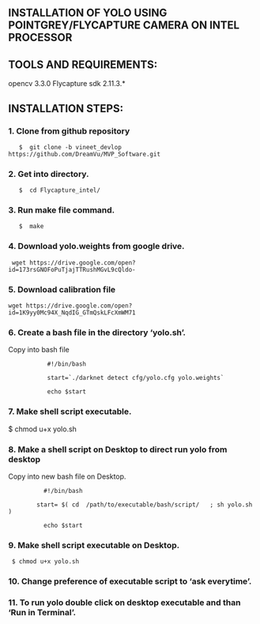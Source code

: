 ## INSTALLATION OF YOLO USING POINTGREY/FLYCAPTURE CAMERA ON INTEL PROCESSOR

## TOOLS AND REQUIREMENTS:
opencv 3.3.0
Flycapture sdk 2.11.3.*


## INSTALLATION STEPS:
### 1.  Clone from github repository
       $  git clone -b vineet_devlop https://github.com/DreamVu/MVP_Software.git 

### 2.  Get into directory.
       $  cd Flycapture_intel/

### 3.  Run make file command.
       $  make
### 4. Download yolo.weights from google drive. 
     wget https://drive.google.com/open?id=173rsGNOFoPuTjajTTRushMGvL9cQldo-

### 5. Download calibration file 
    wget https://drive.google.com/open?id=1K9yy0Mc94X_NqdIG_GTmQskLFcXmWM71

### 6.  Create  a bash file in the directory ‘yolo.sh’.
Copy into bash file
        	 
               #!/bin/bash
               
               start=`./darknet detect cfg/yolo.cfg yolo.weights`
               
               echo $start

### 7.   Make  shell script executable.
   $ chmod u+x yolo.sh

### 8.   Make a shell script on Desktop to direct run yolo from desktop
 Copy into new bash file on Desktop.
              
              #!/bin/bash
              
        	start= $( cd  /path/to/executable/bash/script/   ; sh yolo.sh )
     	
              echo $start  
### 9.   Make  shell script executable on Desktop.
     $ chmod u+x yolo.sh

### 10.   Change preference of executable script to ‘ask everytime’.

### 11.  To run yolo double click on desktop executable and than ‘Run in Terminal’.
